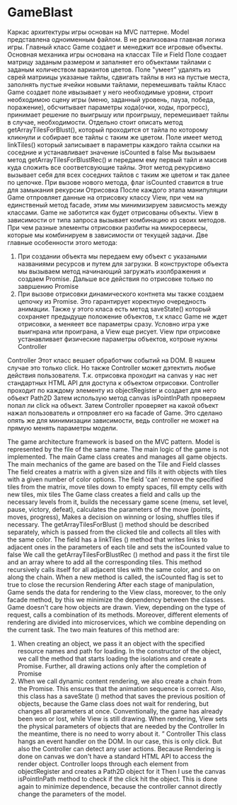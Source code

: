 # GameBlast

Каркас архитектуры игры основан на MVC паттерне. 
Model представлена одноименным файлом. В не реализована главная логика игры.
Главный класс Game создает и менеджит все игровые объекты.
Основная механика игры основана на классах Tile и Field
Поле создает матрицу заданым размером и запалняет его объектами тайлами с заданым количеством вариантов цветов.
Поле "умеет" удалять из сврей матриицы указаные тайлы, сдвигать тайлы в низ на пустые места, заполнять пустые ячейки новыми тайлами, перемешивать тайлы
Класс Game создает поле ивызывает у него необходимые уровни, строит необходимою сцену игры (меню, заданный уровень, пауза, победа, поражение), обсчитывает параметры хода(очки, ходы, прогресс),
принимает решение по выигрышу или проигрышу, перемешивает тайлы в случае, необходимости.
Отдельно стоит описать метод getArrayTilesForBlust(), который проходится от тайла по которому кликнули и собирает все тайлы с таким же цветом.
Поле имеет метод linkTiles() который записывает в параметры каждого тайла ссылки на соседние и устанавливает значение isCounted в false
Мы вызываем метод getArrayTilesForBlustRec() и передаем ему первый тайл и массив куда сложить все соответсвующие тайлы.
Этот метод рекурсивно вызывает себя для всех соседних тайлов с таким же цветом и так далее по цепочке. При вызове нового метода, флаг isCounted ставится в true для замыкания рекурсии
Отрисовка
После каждого этапа манипуляции Game отпровляет данные на отрисовку классу View, при чем на единственый метод facade, этим мы минимизируем зависмость между классами.
Game не заботится как будет отрисованы объекты.
View в зависимости от типа запроса вызывает комбинацию из своих методов. При чем разные элементы отрисовки разбиты на микросервесы, которые мы комбинируем в зависимости от текущей задачи.
Две главные особенности этого метода:
1. При создании объекта мы передаем ему объект с указаными названиями ресурсов и путем для загрузки.
В конструкторе объекта мы вызываем метод начинающий загружать изолбражения и создаем Promise. Дальше все действия по отрисовке только по завршению Promise
2. При вызове отрисовки динамического контнета мы также создаем цепочку из Promise. Это гарантирует коректную очередность анимации.
Также у этого класа есть метод saveState() который сохраняет предыдуще положение объектов, т.к класс Game не ждет отрисовки, а меняеет все параметры сразу.
Условно игра уже выигнрана или проиграна, а View еще рисует.
View при отрисовке устанавливает физические параметры объектов, котроые нужны Controller

Controller
Этот класс вешает обработчик событий на DOM. В нашем случае это только click. Но также Controller может дэтектить любые действия пользователя.
Т.к. отрисовка проходит на canvas у нас нет стандартных HTML API для доступа к объектом отрисовки.
Controller проходит по каждому элементу из objectRegister и создает для него объект Path2D
Затем использую метод canvas isPointInPath проверяем попал ли click на объект.
Затем Controller проверяет на какой объект нажал пользователь и отпровляет его на facade of Game.
Это сделано опять же для минимизации зависимости, ведь controller не может на прямую менять параметры модели. 


The game architecture framework is based on the MVC pattern.
Model is represented by the file of the same name. The main logic of the game is not implemented.
The main Game class creates and manages all game objects.
The main mechanics of the game are based on the Tile and Field classes
The field creates a matrix with a given size and fills it with objects with tiles with a given number of color options.
The field 'can' remove the specified tiles from the matrix, move tiles down to empty spaces, fill empty cells with new tiles, mix tiles
The Game class creates a field and calls up the necessary levels from it, builds the necessary game scene (menu, set level, pause, victory, defeat), calculates the parameters of the move (points, moves, progress),
Makes a decision on winning or losing, shuffles tiles if necessary.
The getArrayTilesForBlust () method should be described separately, which is passed from the clicked tile and collects all tiles with the same color.
The field has a linkTiles () method that writes links to adjacent ones in the parameters of each tile and sets the isCounted value to false
We call the getArrayTilesForBlustRec () method and pass it the first tile and an array where to add all the corresponding tiles.
This method recursively calls itself for all adjacent tiles with the same color, and so on along the chain. When a new method is called, the isCounted flag is set to true to close the recursion
Rendering
After each stage of manipulation, Game sends the data for rendering to the View class, moreover, to the only facade method, by this we minimize the dependency between the classes.
Game doesn't care how objects are drawn.
View, depending on the type of request, calls a combination of its methods. Moreover, different elements of rendering are divided into microservices, which we combine depending on the current task.
The two main features of this method are:
1. When creating an object, we pass it an object with the specified resource names and path for loading.
In the constructor of the object, we call the method that starts loading the isolations and create a Promise. Further, all drawing actions only after the completion of Promise
2. When we call dynamic content rendering, we also create a chain from the Promise. This ensures that the animation sequence is correct.
Also, this class has a saveState () method that saves the previous position of objects, because the Game class does not wait for rendering, but changes all parameters at once.
Conventionally, the game has already been won or lost, while View is still drawing.
When rendering, View sets the physical parameters of objects that are needed by the Controller
In the meantime, there is no need to worry about it. ”
Controller
This class hangs an event handler on the DOM. In our case, this is only click. But also the Controller can detect any user actions.
Because Rendering is done on canvas we don't have a standard HTML API to access the render object.
Controller loops through each element from objectRegister and creates a Path2D object for it
Then I use the canvas isPointInPath method to check if the click hit the object.
This is done again to minimize dependence, because the controller cannot directly change the parameters of the model.
